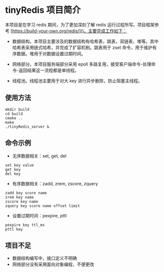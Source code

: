 # tinyRedis 项目简介

本项目是在学习 redis 期间，为了更加深刻了解 redis 运行过程所写。项目框架参考 [https://build-your-own.org/redis/]()。主要完成工作如下：

- 数据结构。本项目主要涉及的数据结构有哈希表，跳表，双链表，堆等。其中哈希表采用链式哈希，并完成了扩容机制。跳表用于 zset 命令，用于维护有序数据。堆用于对数据设置过期时间。

- 网络部分。本项目服务端部分采用 epoll 多路复用，接受客户端命令-处理命令-返回结果这一流程都是单线程。

- 线程池。线程池主要用于对大 key 进行异步删除，防止阻塞主线程。

## 使用方法

```shell
mkdir build
cd build
cmake ..
make
./tinyRedis_server &
```

## 命令示例

- 无序数据相关：set, get, del
```
set key value
get key
del key
```
- 有序数据相关：zadd, zrem, zscore, zquery
```
zadd key score name
zrem key name
zscore key name
zquery key score name offset limit
```
- 设置过期时间：pexpire, pttl
```
pexpire key ttl_ms
pttl key
```

## 项目不足

- 数据结构编写中，接口定义不明确
- 网络部分没有采用面向对象编程，不便更改